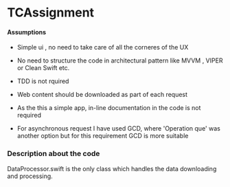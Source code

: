 # TCAssignment


#### Assumptions

*	Simple ui , no need to take care of all the corneres of the UX

* 	No need to structure the code in architectural pattern like MVVM , VIPER or Clean Swift etc.

*	 TDD is not rquired

*	 Web content should be downloaded as part of each request

*	 As the this a simple app, in-line documentation in the code is not required

*  For asynchronous request I have used GCD, where 'Operation que' was another option but for this requirement GCD is more suitable 

### Description about the code

DataProcessor.swift is the only class which handles the data downloading and processing. 
